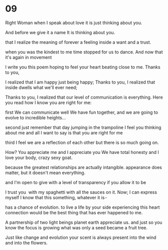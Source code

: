 # 09

Right Woman
when I speak about love
it is just thinking about you.

And before we give it a name
It is thinking about you.

that I realize the meaning of forever
a feeling inside
a want and a trust.

when you was the kindest to me
time stopped for us to dance.
And now that it's again in movement

I write you this poem
hoping to feel
your heart beating close to me.
Thanks to you,

I realized that I am happy just being happy;
Thanks to you,
I realized that inside dwells what we'll ever need;

Thanks to you,
I realized that our level of communication is everything.
Here you read how I know you are right for me:

first
We can communicate well
We have fun together,
and we are going to evolve to incredible heights…

second
just remember that day jumping in the trampoline
I feel you thinking about me
and all I want to say is that you are right for me

third
I feel we are a reflection of each other
but there is so much going on.

How?
You appreciate me and I appreciate you
We have total honesty
and I love your body,
crazy sexy goat.

because the greatest relationships
are actually intangible.
appearance does matter,
but it doesn't mean everything.

and I'm open to give
with a level of transparency
if you allow it to be

I trust you 
with my spaghetti with all the sauces on it.
Now; I can express myself
I know that this something,
whatever it is - 

has a chance of evolution.
to live a life by your side
experiencing this heart connection
would be the best thing
that has ever happened to me.

A partnership of two light beings
planet earth appreciate us.
and just so you know
the focus is growing
what was only a seed
became a fruit tree.

Just like change and evolution
your scent is always present
into the wind 
and into the flowers.

